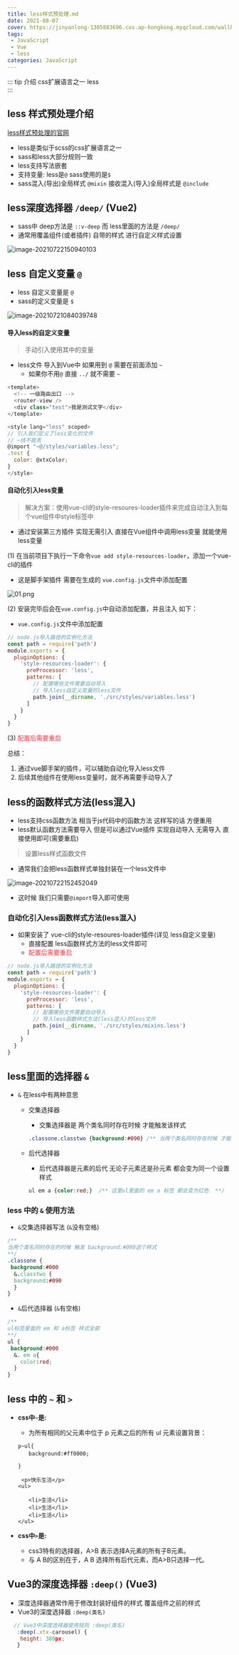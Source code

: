 ```yaml
---
title: less样式预处理.md
date: 2021-08-07
cover: https://jinyanlong-1305883696.cos.ap-hongkong.myqcloud.com/wallhaven-3z5629.jpg
tags:
 - JavaScript
 - Vue
 - less
categories: JavaScript
---
```


::: tip 介绍
css扩展语言之一 less<br>
:::

<!-- more -->

## less 样式预处理介绍

[less样式预处理的官网](https://less.bootcss.com/)

* less是类似于scss的css扩展语言之一
* sass和less大部分规则一致
* less支持写法嵌套
* 支持变量: less是`@` sass使用的是`$`
* sass混入(导出)全局样式 `@mixin`  接收混入(导入)全局样式是 `@include`



## less深度选择器 `/deep/` (Vue2)

* sass中 deep方法是 `::v-deep` 而 less里面的方法是 `/deep/`
* 通常用覆盖组件(或者插件) 自带的样式 进行自定义样式设置

![image-20210722150940103](https://i.loli.net/2021/07/22/yXEb8o9jCKWNxma.png)

## less 自定义变量 `@`

*  less 自定义变量是 `@`
*  sass的定义变量是 `$`

![image-20210721084039748](https://i.loli.net/2021/07/21/Gz1fBLJ2qMpeY6R.png)

#### 导入less的自定义变量

> 手动引入使用其中的变量

* less文件 导入到Vue中 如果用到 `@` 需要在前面添加 `~`
  * 如果你不用`@` 直接 `../` 就不需要 `~`

```js
<template>
  <!-- 一级路由出口 -->
  <router-view />
  <div class="test">我是测试文字</div>
</template>

<style lang="less" scoped>
// 引入我们定义了less变化的文件
// ~线不能丢
@import "~@/styles/variables.less";
.test {
  color: @xtxColor;
}
</style>
```

#### 自动化引入less变量

> 解决方案：使用vue-cli的style-resoures-loader插件来完成自动注入到每个vue组件中style标签中

* 通过安装第三方插件 实现无需引入 直接在Vue组件中调用less变量 就能使用less变量

(1) 在当前项目下执行一下命令`vue add style-resources-loader`，添加一个vue-cli的插件

* 这是脚手架插件 需要在生成的 `vue.config.js`文件中添加配置

![01.png](https://tva3.sinaimg.cn/large/005INI3Xly8gspqruow10j30z50gb41t.jpg)

(2) 安装完毕后会在`vue.config.js`中自动添加配置，并且注入 如下：

* `vue.config.js`文件中添加配置

```js
// node.js导入路径的实例化方法
const path = require('path')
module.exports = {
  pluginOptions: {
    'style-resources-loader': {
      preProcessor: 'less',
      patterns: [
        // 配置哪些文件需要自动导入
        // 导入less自定义变量的less文件
        path.join(__dirname, './src/styles/variables.less')
      ]
    }
  }
}

```

(3) <font color =#ff3040>配置后需要重启 </font>

总结：

1. 通过vue脚手架的插件，可以辅助自动化导入less文件
2. 后续其他组件在使用less变量时，就不再需要手动导入了

## less的函数样式方法(less混入)

* less支持css函数方法 相当于js代码中的函数方法 这样写的话 方便重用
* less默认函数方法需要导入 但是可以通过Vue插件 实现自动导入 无需导入 直接使用即可(需要重启)

> 设置less样式函数文件

* 通常我们会把less函数样式单独封装在一个less文件中

![image-20210722152452049](https://i.loli.net/2021/07/22/cyAj4YfBFe27LC1.png)

* 这时候 我们只需要`@import`导入即可使用 

### 自动化引入less函数样式方法(less混入)

* 如果安装了 vue-cli的style-resoures-loader插件(详见 less自定义变量) 
  * 直接配置 less函数样式方法的less文件即可
  * <font color =#ff3040>配置后需要重启 </font>

```js
// node.js导入路径的实例化方法
const path = require('path')
module.exports = {
  pluginOptions: {
    'style-resources-loader': {
      preProcessor: 'less',
      patterns: [
        // 配置哪些文件需要自动导入
        // 导入less函数样式方法(less混入)的less文件
        path.join(__dirname, './src/styles/mixins.less')
      ]
    }
  }
}

```

## less里面的选择器 `&`

* `&` 在less中有两种意思

  * 交集选择器 

    * 交集选择器是 两个类名同时存在时候 才能触发该样式

    ```css
    .classone.classtwo {background:#090} /** 当两个类名同时存在时候 才能触发该样式 **/
    ```

  * 后代选择器

    * 后代选择器是元素的后代 无论子元素还是孙元素 都会变为同一个设置样式

    ```css
    ul em a {color:red;}  /** 这里ul里面的 em a 标签 都会变为红色  **/
    ```

### less 中的 `&` 使用方法

* `&`交集选择器写法 (`&`没有空格)

```css
/**
当两个类名同时存在的时候 触发 background:#090这个样式 
**/
.classone {
 background:#000
  &.classtwo { 
  background:#090
  }
}
```

* `&`后代选择器 (`&`有空格)

```css
/**
ul标签里面的 em 和 a标签 样式全部
**/
ul {
 background:#000
  &. em a{ 
	color:red;
  }
}
```

## less 中的 `~`  和 `>`

* **css中`~`是:**

  * 为所有相同的父元素中位于 p 元素之后的所有 ul 元素设置背景：

  ```
  p~ul{
  　　background:#ff0000;
  
  }
  
   <p>快乐生活</p>
  <ul>
  
  　　<li>生活</li>
  　　<li>生活</li>
  　　<li>生活</li>
  </ul>
  ```

* **css中`>`是:**

  * css3特有的选择器，A>B 表示选择A元素的所有子B元素。
  * 与 A B的区别在于，A B 选择所有后代元素，而A>B只选择一代。
  



## Vue3的深度选择器 `:deep()` (Vue3)

* 深度选择器通常作用于修改封装好组件的样式 覆盖组件之前的样式
* Vue3的深度选择器 `:deep(类名)`

```js
  // Vue3中深度选择器使用规则 :deep(类名)
   :deep(.xtx-carousel) {
    height: 380px;
   }
```



